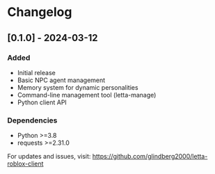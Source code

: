 # Changelog

## [0.1.0] - 2024-03-12

### Added
- Initial release
- Basic NPC agent management
- Memory system for dynamic personalities
- Command-line management tool (letta-manage)
- Python client API

### Dependencies
- Python >=3.8
- requests >=2.31.0

For updates and issues, visit: https://github.com/glindberg2000/letta-roblox-client